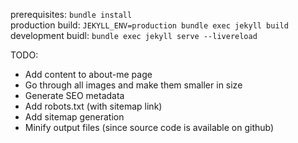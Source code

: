 prerequisites: `bundle install` <br/>
production build: `JEKYLL_ENV=production bundle exec jekyll build` <br/>
development buidl: `bundle exec jekyll serve --livereload` <br/>

TODO:

- Add content to about-me page
- Go through all images and make them smaller in size
- Generate SEO metadata
- Add robots.txt (with sitemap link)
- Add sitemap generation
- Minify output files (since source code is available on github)
